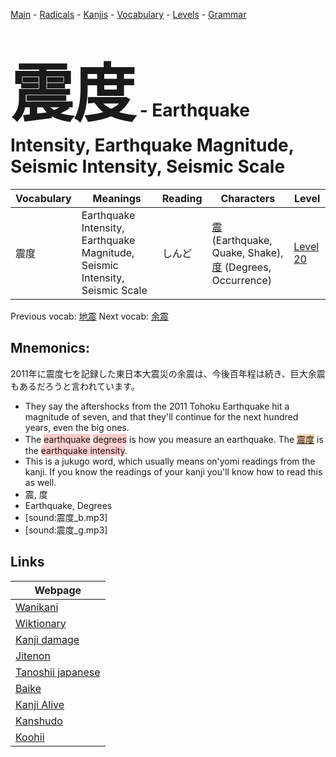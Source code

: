 <style> bigfont {font-size: 100px}</style>
[Main](../README.md) -
[Radicals](../radicals.md) -
[Kanjis](../kanjis.md) -
[Vocabulary](../vocabulary.md) -
[Levels](../levels.md) -
[Grammar](../grammar.md)
# <bigfont> 震度</bigfont> - Earthquake Intensity, Earthquake Magnitude, Seismic Intensity, Seismic Scale 

| Vocabulary | Meanings | Reading | Characters | Level |
| --- | --- | --- | --- | --- |
| 震度 | Earthquake Intensity, Earthquake Magnitude, Seismic Intensity, Seismic Scale | しんど |  [震](../kanjis/震.md) (Earthquake, Quake, Shake), [度](../kanjis/度.md) (Degrees, Occurrence) | [Level 20](../levels/wk_level20.md) |

Previous vocab: [地震](地震.md) Next vocab: [余震](余震.md) 

## Mnemonics:
2011年に震度七を記録した東日本大震災の余震は、今後百年程は続き、巨大余震もあるだろうと言われています。
* They say the aftershocks from the 2011 Tohoku Earthquake hit a magnitude of seven, and that they'll continue for the next hundred years, even the big ones.
* The <span style="background-color:#ffcccb"> earthquake</span> <span style="background-color:#ffcccb"> degrees</span> is how you measure an earthquake. The <span style="background-color:#fed8b1"> [震度](https://jisho.org/search/震度)</span> is the <span style="background-color:#ffcccb"> earthquake intensity</span>.
* This is a jukugo word, which usually means on'yomi readings from the kanji. If you know the readings of your kanji you'll know how to read this as well.
* 震, 度
* Earthquake, Degrees
* [sound:震度_b.mp3]
* [sound:震度_g.mp3]


## Links 

| Webpage |
| --- |
| [Wanikani          ](https://www.wanikani.com/kanji/震度) |
| [Wiktionary        ](https://en.wiktionary.org/wiki/震度) |
| [Kanji damage      ](http://www.kanjidamage.com/kanji/search?utf8=✓&q=震度) |
| [Jitenon           ](https://jitenon.com/kanji/震度) |
| [Tanoshii japanese ](https://www.tanoshiijapanese.com/dictionary/kanji.cfm?k=震度) |
| [Baike             ](https://baike.baidu.com/item/震度) |
| [Kanji Alive       ](https://app.kanjialive.com/震度) |
| [Kanshudo          ](https://www.kanshudo.com/searchmn?q=震度) |
| [Koohii            ](https://kanji.koohii.com/study/kanji/震度) |
